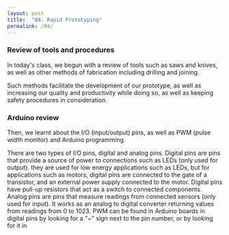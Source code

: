 ```yaml
---
layout: post
title:  "04: Rapid Prototyping"
permalink: /04/
---
```


### Review of tools and procedures
   
In today's class, we begun with a review of tools such as saws and knives, as well as other methods of fabrication including drilling and joining.

Such methods facilitate the development of our prototype, as well as increasing our quality and productivity while doing so, as well as keeping safety procedures in consideration.


### Arduino review

Then, we learnt about the I/O (input/output) pins, as well as PWM (pulse width monitor) and Arduino programming.

There are two types of I/O pins, digital and analog pins. Digital pins are pins that provide a source of power to connections such as LEDs (only used for output). they are used for low energy applications such as LEDs, but for applications such as motors, digital pins are connected to the gate of a transistor, and an external power supply connected to the motor. Digital pins have pull-up resistors that act as a switch to connected components. Analog pins are pins that measure readings from connected sensors (only used for input). It works as an analog to digital converter returning values from readings from 0 to 1023. PWM can be found in Arduino boards in digital pins by looking for a "~" sign next to the pin number, or by looking for it in
